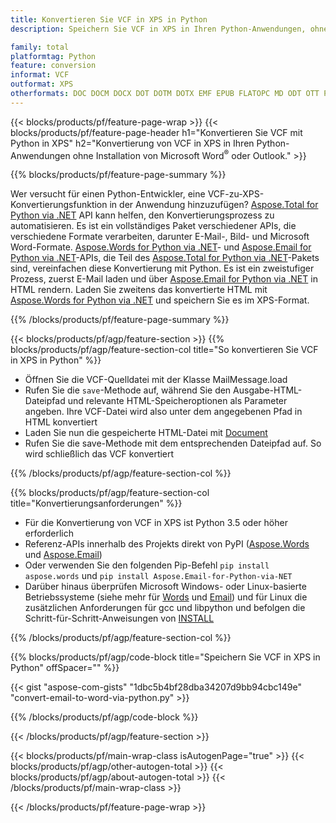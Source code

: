 ```yaml
---
title: Konvertieren Sie VCF in XPS in Python
description: Speichern Sie VCF in XPS in Ihren Python-Anwendungen, ohne Microsoft Outlook oder Word zu verwenden 

family: total
platformtag: Python
feature: conversion
informat: VCF
outformat: XPS
otherformats: DOC DOCM DOCX DOT DOTM DOTX EMF EPUB FLATOPC MD ODT OTT PCL PDF PS RTF TEXT WORD WORDML BMP GIF IMAGE JPEG TIFF PNG SVG XPS
---
```

{{< blocks/products/pf/feature-page-wrap >}}
{{< blocks/products/pf/feature-page-header h1="Konvertieren Sie VCF mit Python in XPS" h2="Konvertierung von VCF in XPS in Ihren Python-Anwendungen ohne Installation von Microsoft Word<sup>&reg;</sup> oder Outlook." >}}

{{% blocks/products/pf/feature-page-summary %}}

Wer versucht für einen Python-Entwickler, eine VCF-zu-XPS-Konvertierungsfunktion in der Anwendung hinzuzufügen? [Aspose.Total for Python via .NET](https://products.aspose.com/total/python-net/) API kann helfen, den Konvertierungsprozess zu automatisieren. Es ist ein vollständiges Paket verschiedener APIs, die verschiedene Formate verarbeiten, darunter E-Mail-, Bild- und Microsoft Word-Formate. [Aspose.Words for Python via .NET](https://products.aspose.com/words/python-net/)- und [Aspose.Email for Python via .NET](https://products.aspose.com/email/python-net/)-APIs, die Teil des [Aspose.Total for Python via .NET](https://products.aspose.com/total/python-net/)-Pakets sind, vereinfachen diese Konvertierung mit Python. Es ist ein zweistufiger Prozess, zuerst E-Mail laden und über [Aspose.Email for Python via .NET](https://products.aspose.com/email/python-net/) in HTML rendern. Laden Sie zweitens das konvertierte HTML mit [Aspose.Words for Python via .NET](https://products.aspose.com/words/python-net/) und speichern Sie es im XPS-Format.

{{% /blocks/products/pf/feature-page-summary %}}

{{< blocks/products/pf/agp/feature-section >}}
{{% blocks/products/pf/agp/feature-section-col title="So konvertieren Sie VCF in XPS in Python" %}}

- Öffnen Sie die VCF-Quelldatei mit der Klasse MailMessage.load
- Rufen Sie die `save`-Methode auf, während Sie den Ausgabe-HTML-Dateipfad und relevante HTML-Speicheroptionen als Parameter angeben. Ihre VCF-Datei wird also unter dem angegebenen Pfad in HTML konvertiert
- Laden Sie nun die gespeicherte HTML-Datei mit [Document](https://reference.aspose.com/words/python-net/aspose.words/document/)
- Rufen Sie die save-Methode mit dem entsprechenden Dateipfad auf. So wird schließlich das VCF konvertiert

{{% /blocks/products/pf/agp/feature-section-col %}}

{{% blocks/products/pf/agp/feature-section-col title="Konvertierungsanforderungen" %}}

- Für die Konvertierung von VCF in XPS ist Python 3.5 oder höher erforderlich
- Referenz-APIs innerhalb des Projekts direkt von PyPI ([Aspose.Words](https://pypi.org/project/aspose-words/) und [Aspose.Email](https://pypi.org/project/Aspose.Email-for-Python-via-NET/))
- Oder verwenden Sie den folgenden Pip-Befehl ```pip install aspose.words``` und ```pip install Aspose.Email-for-Python-via-NET``` 
- Darüber hinaus überprüfen Microsoft Windows- oder Linux-basierte Betriebssysteme (siehe mehr für [Words](https://docs.aspose.com/words/python-net/system-requirements/) und [Email](https://docs.aspose.com/email/python-net/system-requirements/)) und für Linux die zusätzlichen Anforderungen für gcc und libpython und befolgen die Schritt-für-Schritt-Anweisungen von [INSTALL](https://docs.aspose.com/words/python-net/installation/)
 

{{% /blocks/products/pf/agp/feature-section-col %}}

{{% blocks/products/pf/agp/code-block title="Speichern Sie VCF in XPS in Python" offSpacer="" %}}

{{< gist "aspose-com-gists" "1dbc5b4bf28dba34207d9bb94cbc149e" "convert-email-to-word-via-python.py" >}}

{{% /blocks/products/pf/agp/code-block %}}

{{< /blocks/products/pf/agp/feature-section >}}

{{< blocks/products/pf/main-wrap-class isAutogenPage="true" >}}
{{< blocks/products/pf/agp/other-autogen-total >}}
{{< blocks/products/pf/agp/about-autogen-total >}}
{{< /blocks/products/pf/main-wrap-class >}}

{{< /blocks/products/pf/feature-page-wrap >}}
